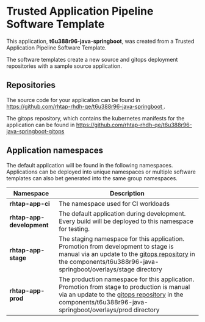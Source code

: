 # Trusted Application Pipeline Software Template

This application, **t6u388r96-java-springboot**, was created from a Trusted Application Pipeline Software Template.

The software templates create a new source and gitops deployment repositories with a sample source application. 

## Repositories

The source code for your application can be found in [https://github.com/rhtap-rhdh-qe/t6u388r96-java-springboot ](https://github.com/rhtap-rhdh-qe/t6u388r96-java-springboot ).
 
The gitops repository, which contains the kubernetes manifests for the application can be found in 
[https://github.com/rhtap-rhdh-qe/t6u388r96-java-springboot-gitops ](https://github.com/rhtap-rhdh-qe/t6u388r96-java-springboot-gitops ) 

## Application namespaces 

The default application will be found in the following namespaces. Applications can be deployed into unique namespaces or multiple software templates can also bet generated into the same group namespaces.  

|  Namespace   |  Description   |  
| -------- | -------- |
| **rhtap-app-ci** | The namespace used for CI workloads |
| **rhtap-app-development** | The default application during development. Every build will be deployed to this namespace for testing. |
| **rhtap-app-stage** | The staging namespace for this application. Promotion from development to stage is manual via an update to the [gitops repository](https://github.com/rhtap-rhdh-qe/t6u388r96-java-springboot-gitops ) in the components/t6u388r96-java-springboot/overlays/stage directory |
| **rhtap-app-prod** | The production namespace for this application. Promotion from stage to production is manual via an update to the [gitops repository](https://github.com/rhtap-rhdh-qe/t6u388r96-java-springboot-gitops ) in the components/t6u388r96-java-springboot/overlays/prod directory |